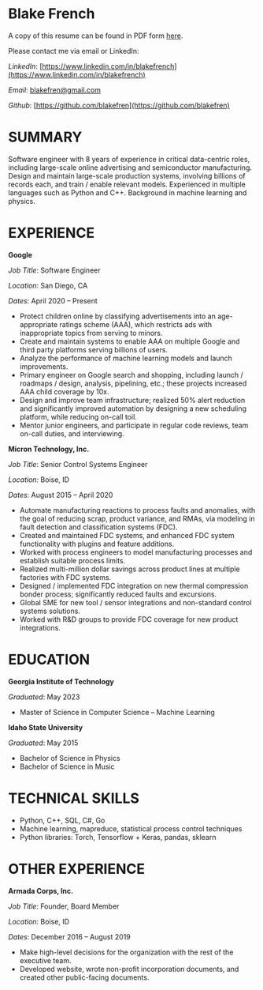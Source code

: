 # Blake French

A copy of this resume can be found in PDF form [here](https://blakefren.github.io/resume.pdf).

Please contact me via email or LinkedIn:

*LinkedIn*: [https://www.linkedin.com/in/blakefrench](https://www.linkedin.com/in/blakefrench)

*Email*: blakefren@gmail.com

*Github*: [https://github.com/blakefren](https://github.com/blakefren)

# SUMMARY

Software engineer with 8 years of experience in critical data-centric roles, including large-scale online advertising and semiconductor manufacturing. Design and maintain large-scale production systems, involving billions of records each, and train / enable relevant models. Experienced in multiple languages such as Python and C++. Background in machine learning and physics.

# EXPERIENCE

**Google**

*Job Title*: Software Engineer

*Location*: San Diego, CA

*Dates*: April 2020 – Present

* Protect children online by classifying advertisements into an age-appropriate ratings scheme (AAA), which restricts ads with inappropriate topics from serving to minors.
* Create and maintain systems to enable AAA on multiple Google and third party platforms serving billions of users.
* Analyze the performance of machine learning models and launch improvements.
* Primary engineer on Google search and shopping, including launch / roadmaps / design, analysis, pipelining, etc.; these projects increased AAA child coverage by 10x.
* Design and improve team infrastructure; realized 50% alert reduction and significantly improved automation by designing a new scheduling platform, while reducing on-call toil.
* Mentor junior engineers, and participate in regular code reviews, team on-call duties, and interviewing.

**Micron Technology, Inc.**

*Job Title*: Senior Control Systems Engineer

*Location*: Boise, ID

*Dates*: August 2015 – April 2020

* Automate manufacturing reactions to process faults and anomalies, with the goal of reducing scrap, product variance, and RMAs, via modeling in fault detection and classification systems (FDC).
* Created and maintained FDC systems, and enhanced FDC system functionality with plugins and feature additions.
* Worked with process engineers to model manufacturing processes and establish suitable process limits.
* Realized multi-million dollar savings across product lines at multiple factories with FDC systems.
* Designed / implemented FDC integration on new thermal compression bonder process; significantly reduced faults and excursions.
* Global SME for new tool / sensor integrations and non-standard control systems solutions.
* Worked with R&D groups to provide FDC coverage for new product integrations.

# EDUCATION

**Georgia Institute of Technology**

*Graduated*: May 2023

* Master of Science in Computer Science – Machine Learning

**Idaho State University**

*Graduated*: May 2015

* Bachelor of Science in Physics
* Bachelor of Science in Music

# TECHNICAL SKILLS

* Python, C++, SQL, C#, Go
* Machine learning, mapreduce, statistical process control techniques
* Python libraries: Torch, Tensorflow + Keras, pandas, sklearn

# OTHER EXPERIENCE

**Armada Corps, Inc.**

*Job Title*: Founder, Board Member

*Location*: Boise, ID

*Dates*: December 2016 – August 2019

* Make high-level decisions for the organization with the rest of the executive team.
* Developed website, wrote non-profit incorporation documents, and created other public-facing documents.
